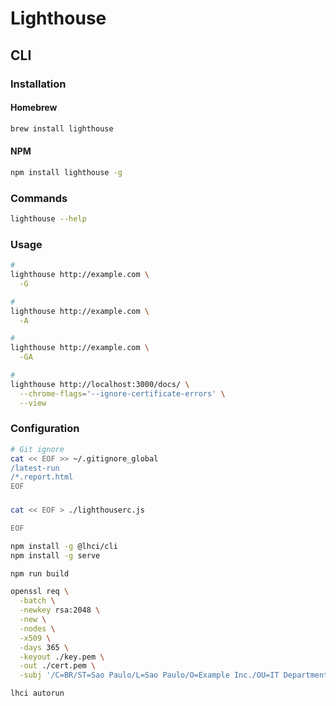 # Lighthouse

## CLI

### Installation

#### Homebrew

```sh
brew install lighthouse
```

#### NPM

```sh
npm install lighthouse -g
```

### Commands

```sh
lighthouse --help
```

### Usage

```sh
#
lighthouse http://example.com \
  -G

#
lighthouse http://example.com \
  -A

#
lighthouse http://example.com \
  -GA

#
lighthouse http://localhost:3000/docs/ \
  --chrome-flags='--ignore-certificate-errors' \
  --view
```

### Configuration

```sh
# Git ignore
cat << EOF >> ~/.gitignore_global
/latest-run
/*.report.html
EOF
```

###

```sh
cat << EOF > ./lighthouserc.js

EOF
```

```sh
npm install -g @lhci/cli
npm install -g serve

npm run build

openssl req \
  -batch \
  -newkey rsa:2048 \
  -new \
  -nodes \
  -x509 \
  -days 365 \
  -keyout ./key.pem \
  -out ./cert.pem \
  -subj '/C=BR/ST=Sao Paulo/L=Sao Paulo/O=Example Inc./OU=IT Department/CN=*.example.com' \

lhci autorun
```
